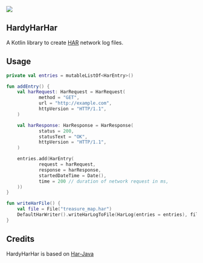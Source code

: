 [![](https://jitpack.io/v/percula/hardyharhar.svg)](https://jitpack.io/#percula/hardyharhar)

## HardyHarHar

A Kotlin library to create [HAR](http://www.softwareishard.com/blog/har-12-spec/) network log files.

## Usage
```kotlin
private val entries = mutableListOf<HarEntry>()

fun addEntry() {
    val harRequest: HarRequest = HarRequest(
            method = "GET",
            url = "http://example.com",
            httpVersion = "HTTP/1.1",
    )

    val harResponse: HarResponse = HarResponse(
            status = 200,
            statusText = "OK",
            httpVersion = "HTTP/1.1",
    )

    entries.add(HarEntry(
            request = harRequest,
            response = harResponse,
            startedDateTime = Date(),
            time = 200 // duration of network request in ms,
    ))
}

fun writeHarFile() {
    val file = File("treasure_map.har")
    DefaultHarWriter().writeHarLogToFile(HarLog(entries = entries), file)
}
```

## Credits

HardyHarHar is based on [Har-Java](https://github.com/SmartBear/har-java)